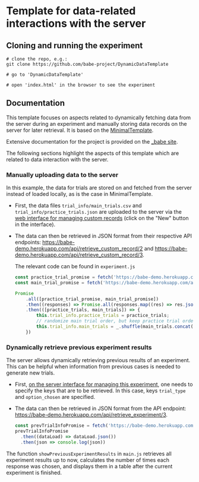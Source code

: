 # Template for data-related interactions with the server

## Cloning and running the experiment

```
# clone the repo, e.g.:
git clone https://github.com/babe-project/DynamicDataTemplate

# go to 'DynamicDataTemplate'

# open 'index.html' in the browser to see the experiment
```

## Documentation

This template focuses on aspects related to dynamically fetching data from the server during an experiment and manually storing data records on the server for later retrieval. It is based on the [MinimalTemplate](https://github.com/babe-project/MinimalTemplate).

Extensive documentation for the project is provided on the [_babe site](http://babe-project.github.io/babe_site/index.html).

The following sections highlight the aspects of this template which are related to data interaction with the server.

### Manually uploading data to the server

In this example, the data for trials are stored on and fetched from the server instead of loaded locally, as is the case in MinimalTemplate.

- First, the data files `trial_info/main_trials.csv` and `trial_info/practice_trials.json` are uploaded to the server via the [web interface for managing custom records](https://babe-demo.herokuapp.com/custom_records) (click on the "New" button in the interface).
- The data can then be retrieved in JSON format from their respective API endpoints: https://babe-demo.herokuapp.com/api/retrieve_custom_record/2 and https://babe-demo.herokuapp.com/api/retrieve_custom_record/3.

    The relevant code can be found in `experiment.js`
    ```javascript
    const practice_trial_promise = fetch('https://babe-demo.herokuapp.com/api/retrieve_custom_record/2');
    const main_trial_promise = fetch('https://babe-demo.herokuapp.com/api/retrieve_custom_record/3');

    Promise
        .all([practice_trial_promise, main_trial_promise])
        .then((responses) => Promise.all(responses.map((res) => res.json())))
        .then(([practice_trials, main_trials]) => {
            this.trial_info.practice_trials = practice_trials;
            // randomize main trial order, but keep practice trial order fixed
            this.trial_info.main_trials = _.shuffle(main_trials.concat(practice_trials));
        })
    ```

### Dynamically retrieve previous experiment results

The server allows dynamically retrieving previous results of an experiment. This can be helpful when information from previous cases is needed to generate new trials.

- First, [on the server interface for managing this experiment](https://babe-demo.herokuapp.com/experiments/3/edit), one needs to specify the keys that are to be retrieved. In this case, keys `trial_type` and `option_chosen` are specified.
- The data can then be retrieved in JSON format from the API endpoint: https://babe-demo.herokuapp.com/api/retrieve_experiment/3.

    ```js
    const prevTrialInfoPromise = fetch('https://babe-demo.herokuapp.com/api/retrieve_experiment/3');
    prevTrialInfoPromise
      .then((dataLoad) => dataLoad.json())
      .then(json => console.log(json))
    ```

The function `showPreviousExperimentResults` in `main.js` retrieves all experiment results up to now, calculates the number of times each response was chosen, and displays them in a table after the current experiment is finished.
